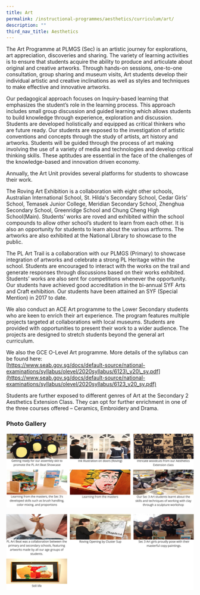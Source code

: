 ```yaml
---
title: Art
permalink: /instructional-programmes/aesthetics/curriculum/art/
description: ""
third_nav_title: Aesthetics
---
```

The Art Programme at PLMGS (Sec) is an artistic journey for explorations, art appreciation, discoveries and sharing. The variety of learning activities is to ensure that students acquire the ability to produce and articulate about original and creative artworks. Through hands-on sessions, one-to-one consultation, group sharing and museum visits, Art students develop their individual artistic and creative inclinations as well as styles and techniques to make effective and innovative artworks.  

  

Our pedagogical approach focuses on Inquiry-based learning that emphasizes the student’s role in the learning process. This approach includes small group discussion and guided learning which allows students to build knowledge through experience, exploration and discussion. Students are developed holistically and equipped as critical thinkers who are future ready. Our students are exposed to the investigation of artistic conventions and concepts through the study of artists, art history and artworks. Students will be guided through the process of art making involving the use of a variety of media and technologies and develop critical thinking skills. These aptitudes are essential in the face of the challenges of the knowledge-based and innovation driven economy.  

Annually, the Art Unit provides several platforms for students to showcase their work.  

  

The Roving Art Exhibition is a collaboration with eight other schools, Australian International School, St. Hilda's Secondary School, Cedar Girls’ School, Temasek Junior College, Meridian Secondary School, Zhenghua Secondary School, Greenridge School and Chung Cheng High School(Main). Students’ works are roved and exhibited within the school compounds to allow other school’s student to learn from each other. It is also an opportunity for students to learn about the various artforms. The artworks are also exhibited at the National Library to showcase to the public.

  

The PL Art Trail is a collaboration with our PLMGS (Primary) to showcase integration of artworks and celebrate a strong PL Heritage within the school. Students are encouraged to interact with the works on the trail and generate responses through discussions based on their works exhibited. Students’ works are also sent for competitions whenever the opportunity. Our students have achieved good accreditation in the bi-annual SYF Arts and Craft exhibition. Our students have been attained an SYF (Special Mention) in 2017 to date.

  

We also conduct an ACE Art programme to the Lower Secondary students who are keen to enrich their art experience. The program features multiple projects targeted at collaborations with local museums. Students are provided with opportunities to present their work to a wider audience. The projects are designed to stretch students beyond the general art curriculum.   

  

We also the GCE O-Level Art programme. More details of the syllabus can be found here:  
[https://www.seab.gov.sg/docs/default-source/national-examinations/syllabus/olevel/2020syllabus/6123\_y20\_sy.pdf](https://www.seab.gov.sg/docs/default-source/national-examinations/syllabus/olevel/2020syllabus/6123_y20_sy.pdf)  

  

Students are further exposed to different genres of Art at the Secondary 2 Aesthetics Extension Class. They can opt for further enrichment in one of the three courses offered – Ceramics, Embroidery and Drama.

### Photo Gallery

![](/images/art%201.png)

![](/images/art%202.png)